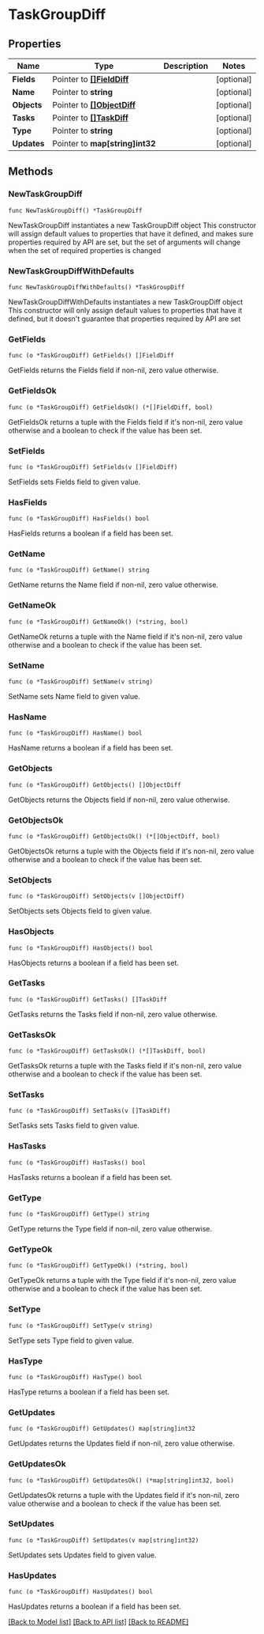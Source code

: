 # TaskGroupDiff

## Properties

Name | Type | Description | Notes
------------ | ------------- | ------------- | -------------
**Fields** | Pointer to [**[]FieldDiff**](FieldDiff.md) |  | [optional] 
**Name** | Pointer to **string** |  | [optional] 
**Objects** | Pointer to [**[]ObjectDiff**](ObjectDiff.md) |  | [optional] 
**Tasks** | Pointer to [**[]TaskDiff**](TaskDiff.md) |  | [optional] 
**Type** | Pointer to **string** |  | [optional] 
**Updates** | Pointer to **map[string]int32** |  | [optional] 

## Methods

### NewTaskGroupDiff

`func NewTaskGroupDiff() *TaskGroupDiff`

NewTaskGroupDiff instantiates a new TaskGroupDiff object
This constructor will assign default values to properties that have it defined,
and makes sure properties required by API are set, but the set of arguments
will change when the set of required properties is changed

### NewTaskGroupDiffWithDefaults

`func NewTaskGroupDiffWithDefaults() *TaskGroupDiff`

NewTaskGroupDiffWithDefaults instantiates a new TaskGroupDiff object
This constructor will only assign default values to properties that have it defined,
but it doesn't guarantee that properties required by API are set

### GetFields

`func (o *TaskGroupDiff) GetFields() []FieldDiff`

GetFields returns the Fields field if non-nil, zero value otherwise.

### GetFieldsOk

`func (o *TaskGroupDiff) GetFieldsOk() (*[]FieldDiff, bool)`

GetFieldsOk returns a tuple with the Fields field if it's non-nil, zero value otherwise
and a boolean to check if the value has been set.

### SetFields

`func (o *TaskGroupDiff) SetFields(v []FieldDiff)`

SetFields sets Fields field to given value.

### HasFields

`func (o *TaskGroupDiff) HasFields() bool`

HasFields returns a boolean if a field has been set.

### GetName

`func (o *TaskGroupDiff) GetName() string`

GetName returns the Name field if non-nil, zero value otherwise.

### GetNameOk

`func (o *TaskGroupDiff) GetNameOk() (*string, bool)`

GetNameOk returns a tuple with the Name field if it's non-nil, zero value otherwise
and a boolean to check if the value has been set.

### SetName

`func (o *TaskGroupDiff) SetName(v string)`

SetName sets Name field to given value.

### HasName

`func (o *TaskGroupDiff) HasName() bool`

HasName returns a boolean if a field has been set.

### GetObjects

`func (o *TaskGroupDiff) GetObjects() []ObjectDiff`

GetObjects returns the Objects field if non-nil, zero value otherwise.

### GetObjectsOk

`func (o *TaskGroupDiff) GetObjectsOk() (*[]ObjectDiff, bool)`

GetObjectsOk returns a tuple with the Objects field if it's non-nil, zero value otherwise
and a boolean to check if the value has been set.

### SetObjects

`func (o *TaskGroupDiff) SetObjects(v []ObjectDiff)`

SetObjects sets Objects field to given value.

### HasObjects

`func (o *TaskGroupDiff) HasObjects() bool`

HasObjects returns a boolean if a field has been set.

### GetTasks

`func (o *TaskGroupDiff) GetTasks() []TaskDiff`

GetTasks returns the Tasks field if non-nil, zero value otherwise.

### GetTasksOk

`func (o *TaskGroupDiff) GetTasksOk() (*[]TaskDiff, bool)`

GetTasksOk returns a tuple with the Tasks field if it's non-nil, zero value otherwise
and a boolean to check if the value has been set.

### SetTasks

`func (o *TaskGroupDiff) SetTasks(v []TaskDiff)`

SetTasks sets Tasks field to given value.

### HasTasks

`func (o *TaskGroupDiff) HasTasks() bool`

HasTasks returns a boolean if a field has been set.

### GetType

`func (o *TaskGroupDiff) GetType() string`

GetType returns the Type field if non-nil, zero value otherwise.

### GetTypeOk

`func (o *TaskGroupDiff) GetTypeOk() (*string, bool)`

GetTypeOk returns a tuple with the Type field if it's non-nil, zero value otherwise
and a boolean to check if the value has been set.

### SetType

`func (o *TaskGroupDiff) SetType(v string)`

SetType sets Type field to given value.

### HasType

`func (o *TaskGroupDiff) HasType() bool`

HasType returns a boolean if a field has been set.

### GetUpdates

`func (o *TaskGroupDiff) GetUpdates() map[string]int32`

GetUpdates returns the Updates field if non-nil, zero value otherwise.

### GetUpdatesOk

`func (o *TaskGroupDiff) GetUpdatesOk() (*map[string]int32, bool)`

GetUpdatesOk returns a tuple with the Updates field if it's non-nil, zero value otherwise
and a boolean to check if the value has been set.

### SetUpdates

`func (o *TaskGroupDiff) SetUpdates(v map[string]int32)`

SetUpdates sets Updates field to given value.

### HasUpdates

`func (o *TaskGroupDiff) HasUpdates() bool`

HasUpdates returns a boolean if a field has been set.


[[Back to Model list]](../README.md#documentation-for-models) [[Back to API list]](../README.md#documentation-for-api-endpoints) [[Back to README]](../README.md)



